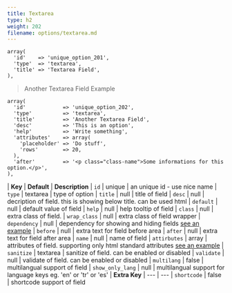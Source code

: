```yaml
---
title: Textarea
type: h2
weight: 202
filename: options/textarea.md
---
```


```php?start_inline=1
array(
  'id'    => 'unique_option_201',
  'type'  => 'textarea',
  'title' => 'Textarea Field',
),
```

> Another Textarea Field Example

```php?start_inline=1
array(
  'id'            => 'unique_option_202',
  'type'          => 'textarea',
  'title'         => 'Another Textarea Field',
  'desc'          => 'This is an option',
  'help'          => 'Write something',
  'attributes'    => array(
    'placeholder' => 'Do stuff',
    'rows'        => 20,
  ),
  'after'         => '<p class="class-name">Some informations for this option.</p>',
),
```

| **Key**          | **Default** | **Description**
| `id`             | unique      | an unique id - use nice name
| `type`           | textarea    | type of option
| `title`          | null        | title of field
| `desc`           | null        | decription of field. this is showing below title. can be used html
| `default`        | null        | default value of field
| `help`           | null        | help tooltip of field
| `class`          | null        | extra class of field.
| `wrap_class`     | null        | extra class of field wrapper
| `dependency`     | null        | dependency for showing and hiding fields [see an example](#how-to-use-dependency)
| `before`         | null        | extra text for field before area
| `after`          | null        | extra text for field after area
| `name`           | null        | name of field
| `attirbutes`     | array       | attributes of field. supporting only html standard attributes [see an example](#how-to-use-attributes)
| `sanitize`       | textarea    | sanitize of field. can be enabled or disabled
| `validate`       | null        | validate of field. can be enabled or disabled
| `multilang`      | false       | multilangual support of field
| `show_only_lang` | null        | multilangual support for language keys eg. 'en' or 'tr' or 'es'
| **Extra Key**    | ---         | ---
| `shortcode`      | false       | shortcode support of field
